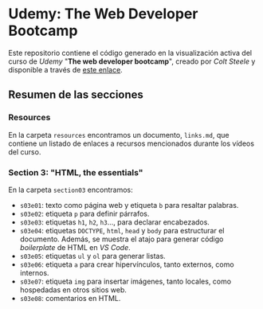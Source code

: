 # Udemy: The Web Developer Bootcamp

Este repositorio contiene el código generado en la visualización activa del curso de _Udemy_ "**The web developer bootcamp**", creado por _Colt Steele_ y disponible a través de [este enlace](https://www.udemy.com/course/the-web-developer-bootcamp/).

## Resumen de las secciones

### Resources

En la carpeta `resources` encontramos un documento, `links.md`, que contiene un listado de enlaces a recursos mencionados durante los vídeos del curso.

### Section 3: "HTML, the essentials"

En la carpeta `section03` encontramos:

-   `s03e01`: texto como página web y etiqueta `b` para resaltar palabras.
-   `s03e02`: etiqueta `p` para definir párrafos.
-   `s03e03`: etiquetas `h1`, `h2`, `h3`..., para declarar encabezados.
-   `s03e04`: etiquetas `DOCTYPE`, `html`, `head` y `body` para estructurar el documento. Además, se muestra el atajo para generar código _boilerplate_ de HTML en _VS Code_.
-   `s03e05`: etiquetas `ul` y `ol` para generar listas.
-   `s03e06`: etiqueta `a` para crear hipervínculos, tanto externos, como internos.
-   `s03e07`: etiqueta `img` para insertar imágenes, tanto locales, como hospedadas en otros sitios web.
-   `s03e08`: comentarios en HTML.
